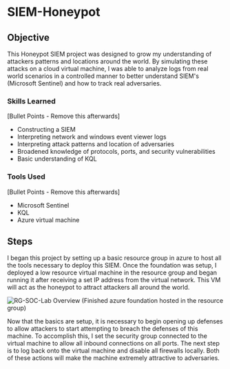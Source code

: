 # SIEM-Honeypot

## Objective

This Honeypot SIEM project was designed to grow my understanding of attackers patterns and locations around the world. By simulating these attacks on a cloud virtual machine, I was able to analyze logs from real world scenarios in a controlled manner to better understand SIEM's (Microsoft Sentinel) and how to track real adversaries.

### Skills Learned
[Bullet Points - Remove this afterwards]

- Constructing a SIEM
- Interpreting network and windows event viewer logs
- Interpreting attack patterns and location of adversaries
- Broadened knowledge of protocols, ports, and security vulnerabilities
- Basic understanding of KQL

### Tools Used
[Bullet Points - Remove this afterwards]

- Microsoft Sentinel
- KQL
- Azure virtual machine

## Steps

I began this project by setting up a basic resource group in azure to host all the tools necessary to deploy this SIEM. Once the foundation was setup, I deployed a low resource virtual machine in the resource group and began running it after receiving a set IP address from the virtual network. This VM will act as the honeypot to attract attackers all around the world. 

<img src="/mnt/data/RG-SOC-Lab0.PNG" alt="RG-SOC-Lab Overview" style="max-width: 100%; height: auto;">
(Finished azure foundation hosted in the resource group)

Now that the basics are setup, it is necessary to begin opening up defenses to allow attackers to start attempting to breach the defenses of this machine. To accomplish this, I set the security group connected to the virtual machine to allow all inbound connections on all ports. The next step is to log back onto the virtual machine and disable all firewalls locally. Both of these actions will make the machine extremely attractive to adversaries.


